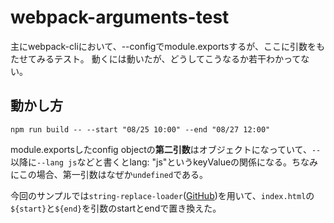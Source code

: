 # webpack-arguments-test
主にwebpack-cliにおいて、--configでmodule.exportsするが、ここに引数をもたせてみるテスト。
動くには動いたが、どうしてこうなるか若干わかってない。

## 動かし方
`npm run build -- --start "08/25 10:00" --end "08/27 12:00"`

module.exportsしたconfig objectの**第二引数**はオブジェクトになっていて、`--`以降に`--lang js`などと書くとlang: "js"というkeyValueの関係になる。ちなみにこの場合、第一引数はなぜか`undefined`である。

今回のサンプルでは`string-replace-loader`([GitHub](https://github.com/Va1/string-replace-loader))を用いて、`index.html`の`${start}`と`${end}`を引数のstartとendで置き換えた。
